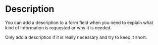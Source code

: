 # Description

You can add a description to a form field when you need to explain what kind of 
information is requested or why it is needed.

Only add a description if it is really necessary and try to keep it short.

